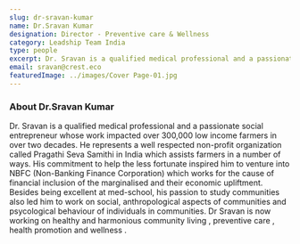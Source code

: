```yaml
---
slug: dr-sravan-kumar
name: Dr.Sravan Kumar
designation: Director - Preventive care & Wellness
category: Leadship Team India
type: people
excerpt: Dr. Sravan is a qualified medical professional and a passionate social entrepreneur whose work impacted over 300,000 low income farmers in over two decades.
email: sravan@crest.eco
featuredImage: ../images/Cover Page-01.jpg
---
```


### About Dr.Sravan Kumar

Dr. Sravan is a qualified medical professional and a passionate social entrepreneur whose work impacted
over 300,000 low income farmers in over two decades. He represents a well respected non-profit
organization called Pragathi Seva Samithi in India which assists farmers in a number of ways. His commitment
to help the less fortunate inspired him to venture into NBFC (Non-Banking Finance Corporation)
which works for the cause of financial inclusion of the marginalised and their economic upliftment.
Besides being excellent at med-school, his passion to study communities also led him to work on
social, anthropological aspects of communities and psycological behaviour of individuals in communities.
Dr Sravan is now working on healthy and harmonious community living , preventive care , health promotion
and wellness .
